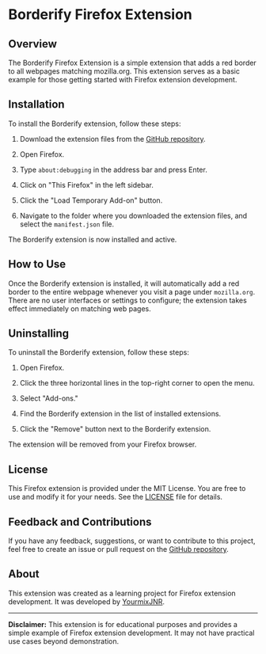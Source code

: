 # Borderify Firefox Extension

## Overview
The Borderify Firefox Extension is a simple extension that adds a red border to all webpages matching mozilla.org. This extension serves as a basic example for those getting started with Firefox extension development.

## Installation
To install the Borderify extension, follow these steps:

1. Download the extension files from the [GitHub repository](https://github.com/YourmixJNR/borderify.git).

2. Open Firefox.

3. Type `about:debugging` in the address bar and press Enter.

4. Click on "This Firefox" in the left sidebar.

5. Click the "Load Temporary Add-on" button.

6. Navigate to the folder where you downloaded the extension files, and select the `manifest.json` file.

The Borderify extension is now installed and active.

## How to Use
Once the Borderify extension is installed, it will automatically add a red border to the entire webpage whenever you visit a page under `mozilla.org`. There are no user interfaces or settings to configure; the extension takes effect immediately on matching web pages.

## Uninstalling
To uninstall the Borderify extension, follow these steps:

1. Open Firefox.

2. Click the three horizontal lines in the top-right corner to open the menu.

3. Select "Add-ons."

4. Find the Borderify extension in the list of installed extensions.

5. Click the "Remove" button next to the Borderify extension.

The extension will be removed from your Firefox browser.

## License
This Firefox extension is provided under the MIT License. You are free to use and modify it for your needs. See the [LICENSE](LICENSE) file for details.

## Feedback and Contributions
If you have any feedback, suggestions, or want to contribute to this project, feel free to create an issue or pull request on the [GitHub repository](https://github.com/YourmixJNR/borderify.git).

## About
This extension was created as a learning project for Firefox extension development. It was developed by [YourmixJNR](https://github.com/YourmixJNR).

---

**Disclaimer:** This extension is for educational purposes and provides a simple example of Firefox extension development. It may not have practical use cases beyond demonstration.
